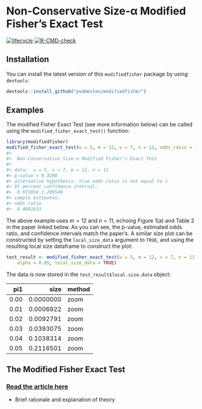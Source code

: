 
<!-- README.md is generated from README.Rmd. Please edit that file -->

# Non-Conservative Size-α Modified Fisher’s Exact Test

<!-- badges: start -->

[![lifecycle](https://img.shields.io/badge/lifecycle-experimental-orange.svg)](https://www.tidyverse.org/lifecycle/#experimental)
[![R-CMD-check](https://github.com/pvdmeulen/modifiedfisher/actions/workflows/R-CMD-check.yaml/badge.svg)](https://github.com/pvdmeulen/modifiedfisher/actions/workflows/R-CMD-check.yaml)
<!-- badges: end -->

## Installation

You can install the latest version of this `modifiedfisher` package by
using `devtools`:

``` r
devtools::install_github("pvdmeulen/modifiedfisher")
```

## Examples

The modified Fisher Exact Test (see more information below) can be
called using the `modified_fisher_exact_test()` function:

``` r
library(modifiedfisher)
modified_fisher_exact_test(u = 5, m = 12, v = 7, n = 11, odds_ratio = 1, alpha = 0.05)
#> 
#>  Non-Conservative Size-α Modified Fisher's Exact Test
#> 
#> data:  u = 5, v = 7, m = 12, n = 11
#> p-value = 0.3208
#> alternative hypothesis: true odds ratio is not equal to 1
#> 95 percent confidence interval:
#>  0.072034 2.209549
#> sample estimates:
#> odds ratio 
#>  0.4081633
```

The above example uses $m = 12$ and $n = 11$, echoing Figure 1(a) and
Table 2 in the paper linked below. As you can see, the p-value,
estimated odds ratio, and confidence intervals match the paper’s. A
similar size plot can be constructed by setting the `local_size_data`
argument to `TRUE`, and using the resulting local size dataframe to
construct the plot:

``` r
test_result <- modified_fisher_exact_test(u = 5, m = 12, v = 7, n = 11, odds_ratio = 1,
    alpha = 0.05, local_size_data = TRUE)
```

The data is now stored in the `test_result$local.size.data` object:

|  pi1 |      size | method |
|-----:|----------:|:-------|
| 0.00 | 0.0000000 | zoom   |
| 0.01 | 0.0006922 | zoom   |
| 0.02 | 0.0092791 | zoom   |
| 0.03 | 0.0393075 | zoom   |
| 0.04 | 0.1038314 | zoom   |
| 0.05 | 0.2116501 | zoom   |

## The Modified Fisher Exact Test

### [Read the article here](https://www.researchgate.net/publication/351111885_Consistent_Confidence_Limits_P_Values_and_Power_of_the_Non-Conservative_Size_-a_Modified_Fisher_Exact_Test)

- Brief rationale and explanation of theory
